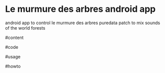 # Le murmure des arbres android app
android app to control le murmure des arbres puredata patch to mix sounds of the world forests

#content

#code

#usage

#howto
